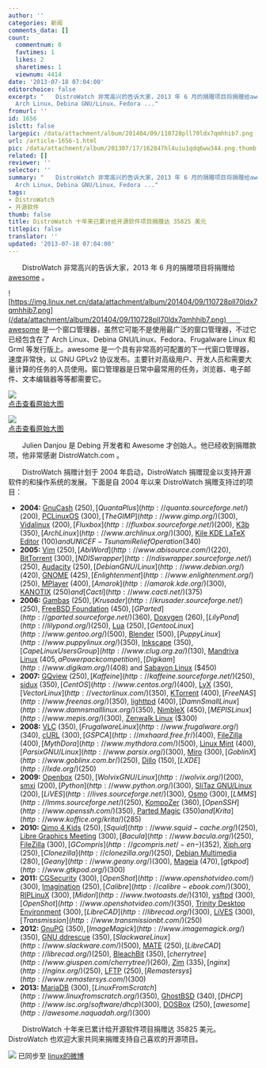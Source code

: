 ```yaml
---
author: ''
categories: 新闻
comments_data: []
count:
  commentnum: 0
  favtimes: 1
  likes: 2
  sharetimes: 1
  viewnum: 4414
date: '2013-07-18 07:04:00'
editorchoice: false
excerpt: "　　DistroWatch 非常高兴的告诉大家，2013 年 6 月的捐赠项目将捐赠给awesome 。\r\n　　awesome 是一个窗口管理器，虽然它可能不是使用最广泛的窗口管理器，不过它已经包含在了
  Arch Linux、Debina GNU/Linux、Fedora ..."
fromurl: ''
id: 1656
islctt: false
largepic: /data/attachment/album/201404/09/110728pll70ldx7qmhhib7.png
url: /article-1656-1.html
pic: /data/attachment/album/201307/17/162847hl4uiu1qdq6ww344.png.thumb.jpg
related: []
reviewer: ''
selector: ''
summary: "　　DistroWatch 非常高兴的告诉大家，2013 年 6 月的捐赠项目将捐赠给awesome 。\r\n　　awesome 是一个窗口管理器，虽然它可能不是使用最广泛的窗口管理器，不过它已经包含在了
  Arch Linux、Debina GNU/Linux、Fedora ..."
tags:
- DistroWatch
- 开源软件
thumb: false
title: DistroWatch 十年来已累计给开源软件项目捐赠达 35825 美元
titlepic: false
translator: ''
updated: '2013-07-18 07:04:00'
---
```


　　DistroWatch 非常高兴的告诉大家，2013 年 6 月的捐赠项目将捐赠给 [awesome](http://awesome.naquadah.org/) 。


![https://img.linux.net.cn/data/attachment/album/201404/09/110728pll70ldx7qmhhib7.png](/data/attachment/album/201404/09/110728pll70ldx7qmhhib7.png)　　awesome 是一个窗口管理器，虽然它可能不是使用最广泛的窗口管理器，不过它已经包含在了 Arch Linux、Debina GNU/Linux、Fedora、Frugalware Linux 和 Grml 等发行版上。awesome 是一个具有非常高的可配置的下一代窗口管理器，速度非常快，以 GNU GPLv2 协议发布。主要针对高级用户、开发人员和需要大量计算的任务的人员使用。窗口管理器是日常中最常用的任务，浏览器、电子邮件、文本编辑器等等都需要它。


[![](/data/attachment/album/201307/17/162847hl4uiu1qdq6ww344.png)  
点击查看原始大图](https://img.linux.net.cn/data/attachment/album/201307/17/162847hl4uiu1qdq6ww344.png)


[![](/data/attachment/album/201307/17/162859usd26u5bhe52444k.png)  
点击查看原始大图](https://img.linux.net.cn/data/attachment/album/201307/17/162859usd26u5bhe52444k.png)


　　Julien Danjou 是 Debing 开发者和 Awesome 才创始人。他已经收到捐赠款项，他非常感谢 DistroWatch.com 。


　　DistroWatch 捐赠计划于 2004 年启动，DistroWatch 捐赠现金以支持开源软件的和操作系统的发展。下面是自 2004 年以来 DistroWatch 捐赠支持过的项目：


* **2004:** [GnuCash](http://www.gnucash.org/) ($250), [Quanta Plus](http://quanta.sourceforge.net/) ($200), [PCLinuxOS](http://www.pclinuxos.com/) ($300), [The GIMP](http://www.gimp.org/) ($300), [Vidalinux](http://os.vidalinux.com/) ($200), [Fluxbox](http://fluxbox.sourceforge.net/) ($200), [K3b](http://www.k3b.org/) ($350), [Arch Linux](http://www.archlinux.org/) ($300), [Kile KDE LaTeX Editor](http://kile.sourceforge.net/) ($100) and UNICEF - Tsunami Relief Operation ($340)
* **2005:** [Vim](http://www.vim.org/) ($250), [AbiWord](http://www.abisource.com/) ($220), [BitTorrent](http://www.bittorrent.com/) ($300), [NDISwrapper](http://ndiswrapper.sourceforge.net/) ($250), [Audacity](http://audacity.sourceforge.net/) ($250), [Debian GNU/Linux](http://www.debian.org/) ($420), [GNOME](http://www.gnome.org/) ($425), [Enlightenment](http://www.enlightenment.org/) ($250), [MPlayer](http://mplayer.dev.hu/) ($400), [Amarok](http://amarok.kde.org/) ($300), [KANOTIX](http://www.kanotix.com/) ($250) and [Cacti](http://www.cacti.net/) ($375)
* **2006:** [Gambas](http://gambas.sourceforge.net/) ($250), [Krusader](http://krusader.sourceforge.net/) ($250), [FreeBSD Foundation](http://www.freebsdfoundation.org/) ($450), [GParted](http://gparted.sourceforge.net/) ($360), [Doxygen](http://www.stack.nl/%7Edimitri/doxygen/) ($260), [LilyPond](http://lilypond.org/) ($250), [Lua](http://www.lua.org/) ($250), [Gentoo Linux](http://www.gentoo.org/) ($500), [Blender](http://www.blender3d.org/) ($500), [Puppy Linux](http://www.puppylinux.org/) ($350), [Inkscape](http://www.inkscape.org/) ($350), [Cape Linux Users Group](http://www.clug.org.za/) ($130), [Mandriva Linux](http://www.mandriva.com/) ($405, a Powerpack competition), [Digikam](http://www.digikam.org/) ($408) and [Sabayon Linux](http://sabayonlinux.org/) ($450)
* **2007:** [GQview](http://gqview.sourceforge.net/) ($250), [Kaffeine](http://kaffeine.sourceforge.net/) ($250), [sidux](http://sidux.com/) ($350), [CentOS](http://www.centos.org/) ($400), [LyX](http://www.lyx.org/) ($350), [VectorLinux](http://vectorlinux.com/) ($350), [KTorrent](http://ktorrent.org/) ($400), [FreeNAS](http://www.freenas.org/) ($350), [lighttpd](http://www.lighttpd.net/) ($400), [Damn Small Linux](http://www.damnsmalllinux.org/) ($350), [NimbleX](http://www.nimblex.net/) ($450), [MEPIS Linux](http://www.mepis.org/) ($300), [Zenwalk Linux](http://www.zenwalk.org/) ($300)
* **2008:** [VLC](http://www.videolan.org/vlc/) ($350), [Frugalware Linux](http://www.frugalware.org/) ($340), [cURL](http://curl.haxx.se/) ($300), [GSPCA](http://mxhaard.free.fr/) ($400), [FileZilla](http://filezilla-project.org/) ($400), [MythDora](http://www.mythdora.com/) ($500), [Linux Mint](http://www.linuxmint.com/) ($400), [Parsix GNU/Linux](http://www.parsix.org/) ($300), [Miro](http://www.getmiro.com/) ($300), [GoblinX](http://www.goblinx.com.br/) ($250), [Dillo](http://www.dillo.org/) ($150), [LXDE](http://lxde.org/) ($250)
* **2009:** [Openbox](http://icculus.org/openbox/) ($250), [Wolvix GNU/Linux](http://wolvix.org/) ($200), [smxi](http://smxi.org/) ($200), [Python](http://www.python.org/) ($300), [SliTaz GNU/Linux](http://www.slitaz.org/) ($200), [LiVES](http://lives.sourceforge.net/) ($300), [Osmo](http://clayo.org/osmo/) ($300), [LMMS](http://lmms.sourceforge.net/) ($250), [KompoZer](http://www.kompozer.net/) ($360), [OpenSSH](http://www.openssh.com/) ($350), [Parted Magic](http://partedmagic.com/) ($350) and [Krita](http://www.koffice.org/krita/) ($285)
* **2010:** [Qimo 4 Kids](http://www.qimo4kids.com/) ($250), [Squid](http://www.squid-cache.org/) ($250), [Libre Graphics Meeting](http://www.libregraphicsmeeting.org/) ($300), [Bacula](http://www.bacula.org/) ($250), [FileZilla](http://filezilla-project.org/) ($300), [GCompris](http://gcompris.net/-en-) ($352), [Xiph.org](http://xiph.org/) ($250), [Clonezilla](http://clonezilla.org/) ($250), [Debian Multimedia](http://debian-multimedia.org/) ($280), [Geany](http://www.geany.org/) ($300), [Mageia](http://www.mageia.org/) ($470), [gtkpod](http://www.gtkpod.org/) ($300)
* **2011:** [CGSecurity](http://www.cgsecurity.org/) ($300), [OpenShot](http://www.openshotvideo.com/) ($300), [Imagination](http://imagination.sourceforge.net/) ($250), [Calibre](http://calibre-ebook.com/) ($300), [RIPLinuX](http://www.tux.org/pub/people/kent-robotti/looplinux/rip/) ($300), [Midori](http://www.twotoasts.de/) ($310), [vsftpd](https://security.appspot.com/vsftpd.html) ($300), [OpenShot](http://www.openshotvideo.com/) ($350), [Trinity Desktop Environment](http://www.trinitydesktop.org/) ($300), [LibreCAD](http://librecad.org/) ($300), [LiVES](http://lives.sourceforge.net/) ($300), [Transmission](http://www.transmissionbt.com/) ($250)
* **2012:** [GnuPG](http://www.gnupg.org/) ($350), [ImageMagick](http://www.imagemagick.org/) ($350), [GNU ddrescue](http://www.gnu.org/software/ddrescue/ddrescue.html) ($350), [Slackware Linux](http://www.slackware.com/) ($500), [MATE](http://mate-desktop.org/) ($250), [LibreCAD](http://librecad.org/) ($250), [BleachBit](http://bleachbit.sourceforge.net/) ($350), [cherrytree](http://www.giuspen.com/cherrytree/) ($260), [Zim](http://zim-wiki.org/) ($335), [nginx](http://nginx.org/) ($250), [LFTP](http://lftp.yar.ru/) ($250), [Remastersys](http://www.remastersys.com/) ($300)
* **2013:** [MariaDB](https://mariadb.org/) ($300), [Linux From Scratch](http://www.linuxfromscratch.org/) ($350), [GhostBSD](http://ghostbsd.org/) ($340), [DHCP](http://www.isc.org/software/dhcp) ($300), [DOSBox](http://www.dosbox.com/) ($250), [awesome](http://awesome.naquadah.org/) ($300)


　　DistroWatch 十年来已累计给开源软件项目捐赠达 35825 美元。DistroWatch 也欢迎大家共同来捐赠支持自己喜欢的开源项目。


![](https://img.linux.net.cn/xwb/images/bgimg/icon_logo.png) 已同步至 [linux的微博](http://weibo.com/1772191555/A0y2ejmDF)